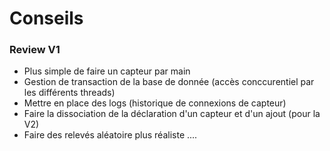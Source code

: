# Conseils

### Review V1

- Plus simple de faire un capteur par main
- Gestion de transaction de la base de donnée  (accès conccurentiel par les différents threads)
- Mettre en place des logs (historique de connexions de capteur)
- Faire la dissociation de la déclaration d'un capteur et d'un ajout (pour la V2)
- Faire des relevés aléatoire plus réaliste ....
